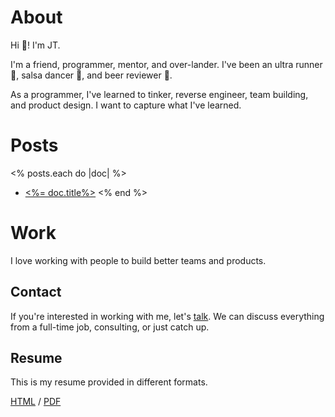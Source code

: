 # About

Hi :wave:! I'm JT.

I'm a friend, programmer, mentor, and over-lander.
I've been an ultra runner :running:, salsa dancer :dancer:, and beer reviewer :beer:.

As a programmer, 
I've learned to tinker, reverse engineer, team building, and product design.
I want to capture what I've learned.

# Posts

<% posts.each do |doc| %>
* [<%= doc.title%>](<%= doc.path %>)
<% end %>

# Work

I love working with people to build better teams and products.

## Contact

If you're interested in working with me,
let's <a href="https://calendly.com/jtarchie">talk</a>.
We can discuss everything from a
full-time job,
consulting,
or just catch up.

## Resume

This is my resume provided in different formats.

[HTML](resume/index.html) / [PDF](resume/index.pdf)
